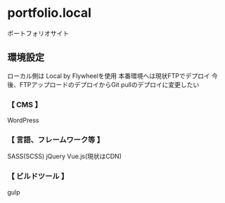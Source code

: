 # portfolio.local
ポートフォリオサイト

## 環境設定
ローカル側は Local by Flywheelを使用
本番環境へは現状FTPでデプロイ
今後、FTPアップロードのデプロイからGit pullのデプロイに変更したい

### 【 CMS 】 
WordPress

### 【 言語、フレームワーク等 】
SASS(SCSS)
jQuery
Vue.js(現状はCDN)

### 【 ビルドツール 】
gulp
